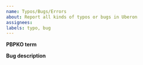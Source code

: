 ```yaml
---
name: Typos/Bugs/Errors
about: Report all kinds of typos or bugs in Uberon
assignees: 
labels: typo, bug
---
```


**PBPKO term**


**Bug description**
